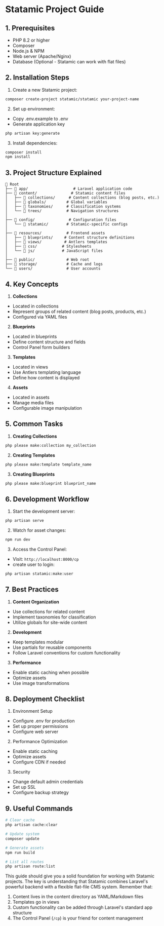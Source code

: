 # Statamic Project Guide

## 1. Prerequisites
- PHP 8.2 or higher
- Composer
- Node.js & NPM
- Web server (Apache/Nginx)
- Database (Optional - Statamic can work with flat files)

## 2. Installation Steps
1. Create a new Statamic project:
```bash
composer create-project statamic/statamic your-project-name
```

2. Set up environment:
- Copy .env.example to .env
- Generate application key
```bash
php artisan key:generate
```

3. Install dependencies:
```bash
composer install
npm install
```

## 3. Project Structure Explained

```
📁 Root
├── 📁 app/                    # Laravel application code
├── 📁 content/               # Statamic content files
│   ├── 📁 collections/      # Content collections (blog posts, etc.)
│   ├── 📁 globals/         # Global variables
│   ├── 📁 taxonomies/      # Classification systems
│   └── 📁 trees/           # Navigation structures
│
├── 📁 config/               # Configuration files
│   └── 📁 statamic/        # Statamic-specific configs
│
├── 📁 resources/           # Frontend assets
│   ├── 📁 blueprints/     # Content structure definitions
│   ├── 📁 views/          # Antlers templates
│   ├── 📁 css/           # Stylesheets
│   └── 📁 js/            # JavaScript files
│
├── 📁 public/              # Web root
├── 📁 storage/             # Cache and logs
└── 📁 users/               # User accounts
```

## 4. Key Concepts

1. **Collections**
- Located in collections
- Represent groups of related content (blog posts, products, etc.)
- Configured via YAML files

2. **Blueprints**
- Located in blueprints
- Define content structure and fields
- Control Panel form builders

3. **Templates**
- Located in views
- Use Antlers templating language
- Define how content is displayed

4. **Assets**
- Located in assets
- Manage media files
- Configurable image manipulation

## 5. Common Tasks

1. **Creating Collections**
```bash
php please make:collection my_collection
```

2. **Creating Templates**
```bash
php please make:template template_name
```

3. **Creating Blueprints**
```bash
php please make:blueprint blueprint_name
```

## 6. Development Workflow

1. Start the development server:
```bash
php artisan serve
```

2. Watch for asset changes:
```bash
npm run dev
```

3. Access the Control Panel:
- Visit: `http://localhost:8000/cp`
- create user to login: 
```bash
php artisan statamic:make:user
```

## 7. Best Practices

1. **Content Organization**
- Use collections for related content
- Implement taxonomies for classification
- Utilize globals for site-wide content

2. **Development**
- Keep templates modular
- Use partials for reusable components
- Follow Laravel conventions for custom functionality

3. **Performance**
- Enable static caching when possible
- Optimize assets
- Use image transformations

## 8. Deployment Checklist

1. Environment Setup
- Configure .env for production
- Set up proper permissions
- Configure web server

2. Performance Optimization
- Enable static caching
- Optimize assets
- Configure CDN if needed

3. Security
- Change default admin credentials
- Set up SSL
- Configure backup strategy

## 9. Useful Commands

```bash
# Clear cache
php artisan cache:clear

# Update system
composer update

# Generate assets
npm run build

# List all routes
php artisan route:list
```

This guide should give you a solid foundation for working with Statamic projects. The key is understanding that Statamic combines Laravel's powerful backend with a flexible flat-file CMS system. Remember that:

1. Content lives in the content directory as YAML/Markdown files
2. Templates go in views
3. Custom functionality can be added through Laravel's standard app structure
4. The Control Panel (`/cp`) is your friend for content management
